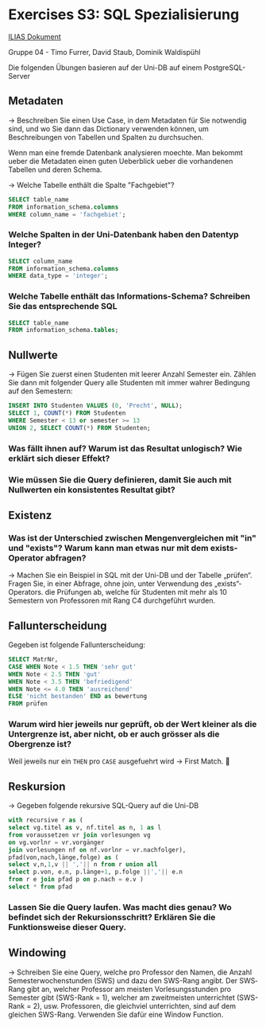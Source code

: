 # Exercises S3: SQL Spezialisierung

[ILIAS Dokument](https://elearning.hslu.ch/ilias/goto.php?target=file_3671991_download)

Gruppe 04 - Timo Furrer, David Staub, Dominik Waldispühl

Die folgenden Übungen basieren auf der Uni-DB auf einem PostgreSQL-Server

## Metadaten

-> Beschreiben Sie einen Use Case, in dem Metadaten für Sie notwendig sind, und wo Sie dann das Dictionary verwenden können, um Beschreibungen von Tabellen und Spalten zu durchsuchen.

Wenn man eine fremde Datenbank analysieren moechte. Man bekommt ueber die Metadaten einen guten Ueberblick ueber die vorhandenen Tabellen und deren Schema.

-> Welche Tabelle enthält die Spalte "Fachgebiet"?

```sql
SELECT table_name 
FROM information_schema.columns 
WHERE column_name = 'fachgebiet';
```

### Welche Spalten in der Uni-Datenbank haben den Datentyp Integer?

```sql
SELECT column_name
FROM information_schema.columns 
WHERE data_type = 'integer';
```

### Welche Tabelle enthält das Informations-Schema? Schreiben Sie das entsprechende SQL

```sql
SELECT table_name 
FROM information_schema.tables;
```

## Nullwerte

-> Fügen Sie zuerst einen Studenten mit leerer Anzahl Semester ein. Zählen Sie dann mit folgender Query alle Studenten mit immer wahrer Bedingung auf den Semestern:

```sql
INSERT INTO Studenten VALUES (0, 'Precht', NULL);
SELECT 1, COUNT(*) FROM Studenten
WHERE Semester < 13 or semester >= 13
UNION 2, SELECT COUNT(*) FROM Studenten;
```

### Was fällt ihnen auf? Warum ist das Resultat unlogisch? Wie erklärt sich dieser Effekt?

### Wie müssen Sie die Query definieren, damit Sie auch mit Nullwerten ein konsistentes Resultat gibt?

## Existenz

### Was ist der Unterschied zwischen Mengenvergleichen mit "in" und "exists"? Warum kann man etwas nur mit dem exists-Operator abfragen?

-> Machen Sie ein Beispiel in SQL mit der Uni-DB und der Tabelle „prüfen“. Fragen Sie, in einer Abfrage, ohne join, unter Verwendung des „exists“‐Operators. die Prüfungen ab, welche für Studenten mit mehr als 10 Semestern von Professoren mit Rang C4 durchgeführt wurden.

## Fallunterscheidung

Gegeben ist folgende Fallunterscheidung:

```sql
SELECT MatrNr, 
CASE WHEN Note < 1.5 THEN 'sehr gut'
WHEN Note < 2.5 THEN 'gut'
WHEN Note < 3.5 THEN 'befriedigend'
WHEN Note <= 4.0 THEN 'ausreichend'
ELSE 'nicht bestanden' END as bewertung
FROM prüfen
```

### Warum wird hier jeweils nur geprüft, ob der Wert kleiner als die Untergrenze ist, aber nicht, ob er auch grösser als die Obergrenze ist?

Weil jeweils nur ein `THEN` pro `CASE` ausgefuehrt wird -> First Match. :tada:

## Reskursion

-> Gegeben folgende rekursive SQL-Query auf die Uni-DB
```sql
with recursive r as (
select vg.titel as v, nf.titel as n, 1 as l
from voraussetzen vr join vorlesungen vg
on vg.vorlnr = vr.vorgänger
join vorlesungen nf on nf.vorlnr = vr.nachfolger),
pfad(von,nach,länge,folge) as (
select v,n,1,v || ','|| n from r union all
select p.von, e.n, p.länge+1, p.folge ||','|| e.n
from r e join pfad p on p.nach = e.v )
select * from pfad
```

### Lassen Sie die Query laufen. Was macht dies genau? Wo befindet sich der Rekursionsschritt? Erklären Sie die Funktionsweise dieser Query.

## Windowing

-> Schreiben Sie eine Query, welche pro Professor den Namen, die Anzahl Semesterwochenstunden (SWS) und dazu den SWS-Rang angibt. Der SWS‐Rang gibt an, welcher Professor am meisten Vorlesungsstunden pro Semester gibt (SWS-Rank = 1), welcher am zweitmeisten unterrichtet (SWS-Rank = 2), usw. Professoren, die gleichviel unterrichten, sind auf dem gleichen SWS-Rang. Verwenden Sie dafür eine Window Function.
